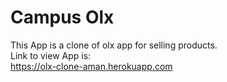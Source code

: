 # Campus Olx
This App is a clone of olx app for selling products.<br>
Link to view App is:<br>
https://olx-clone-aman.herokuapp.com

